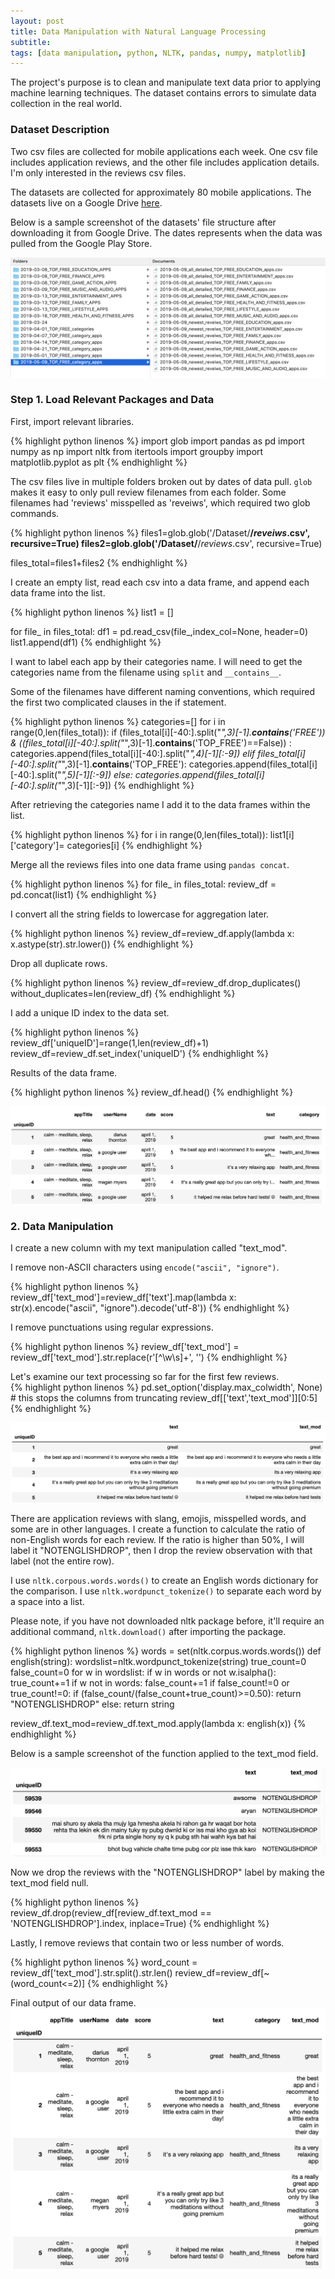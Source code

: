 ```yaml
---
layout: post
title: Data Manipulation with Natural Language Processing
subtitle:
tags: [data manipulation, python, NLTK, pandas, numpy, matplotlib]
---
```


The project's purpose is to clean and manipulate text data prior to applying machine learning techniques. The dataset contains errors to simulate data collection in the real world.   

### Dataset Description
Two csv files are collected for mobile applications each week. One csv file includes application reviews, and the other file includes application details.  I'm only interested in the reviews csv files.    

The datasets are collected for approximately 80 mobile applications. The datasets live on a Google Drive [here](https://drive.google.com/drive/folders/1j1YdI5IVaK0PUHmZTMsTpOWXcnm8m2d7?usp=sharing).   

Below is a sample screenshot of the datasets' file structure after downloading it from Google Drive. The dates represents when the data was pulled from the Google Play Store.

![png](/assets/img/data_manipulation/folder_structure.png)  


### Step 1. Load Relevant Packages and Data

First, import relevant libraries.   

{% highlight python linenos %}
import glob
import pandas as pd
import numpy as np
import nltk
from itertools import groupby
import matplotlib.pyplot as plt
{% endhighlight %}

The csv files live in multiple folders broken out by dates of data pull. `glob` makes it easy to only pull review filenames from each folder. Some filenames had 'reviews' misspelled as 'reveiws', which required two glob commands.   

{% highlight python linenos %}
files1=glob.glob('/Dataset/**/*reveiws*.csv', recursive=True)
files2=glob.glob('/Dataset/**/*reviews*.csv', recursive=True)

files_total=files1+files2
{% endhighlight %}

I create an empty list, read each csv into a data frame, and append each data frame into the list.  

{% highlight python linenos %}
list1 = []

for file_ in files_total:
    df1 = pd.read_csv(file_,index_col=None, header=0)
    list1.append(df1)
{% endhighlight %}


I want to label each app by their categories name. I will need to get the categories name from the filename using `split` and `__contains__`.   

Some of the filenames have different naming conventions, which required the first two complicated clauses in the if statement.   

{% highlight python linenos %}
categories=[]
for i in range(0,len(files_total)):
    if (files_total[i][-40:].split("_",3)[-1].__contains__('FREE')) & ((files_total[i][-40:].split("_",3)[-1].__contains__('TOP_FREE')==False)) :
        categories.append(files_total[i][-40:].split("_",4)[-1][:-9])
    elif files_total[i][-40:].split("_",3)[-1].__contains__('TOP_FREE'):
        categories.append(files_total[i][-40:].split("_",5)[-1][:-9])
    else:
        categories.append(files_total[i][-40:].split("_",3)[-1][:-9])
{% endhighlight %}

After retrieving the categories name I add it to the data frames within the list.   

{% highlight python linenos %}
for i in range(0,len(files_total)):
    list1[i]['category']= categories[i]
{% endhighlight %}

Merge all the reviews files into one data frame using `pandas concat`.   

{% highlight python linenos %}
for file_ in files_total:
    review_df = pd.concat(list1)
{% endhighlight %}

I convert all the string fields to lowercase for aggregation later.   

{% highlight python linenos %}
review_df=review_df.apply(lambda x: x.astype(str).str.lower())
{% endhighlight %}

Drop all duplicate rows.   

{% highlight python linenos %}
review_df=review_df.drop_duplicates()
without_duplicates=len(review_df)
{% endhighlight %}

I add a unique ID index to the data set.   

{% highlight python linenos %}
review_df['uniqueID']=range(1,len(review_df)+1)
review_df=review_df.set_index('uniqueID')
{% endhighlight %}

Results of the data frame.   

{% highlight python linenos %}
review_df.head()
{% endhighlight %}

![png](/assets/img/data_manipulation/head_1.png)

### 2. Data Manipulation
I create a new column with my text manipulation called "text_mod".    

I remove non-ASCII characters using `encode("ascii", "ignore")`.

{% highlight python linenos %}
review_df['text_mod']=review_df['text'].map(lambda x: str(x).encode("ascii", "ignore").decode('utf-8'))
{% endhighlight %}

I remove punctuations using regular expressions.   

{% highlight python linenos %}
review_df['text_mod'] = review_df['text_mod'].str.replace(r'[^\w\s]+', '')
{% endhighlight %}

Let's examine our text processing so far for the first few reviews.    
{% highlight python linenos %}
pd.set_option('display.max_colwidth', None) # this stops the columns from truncating
review_df[['text','text_mod']][0:5]
{% endhighlight %}

![png](/assets/img/data_manipulation/head_2.png)   

There are application reviews with slang, emojis, misspelled words, and some are in other languages. I create a function to calculate the ratio of non-English words for each review. If the ratio is higher than 50%, I will label it "NOTENGLISHDROP", then I drop the review observation with that label (not the entire row).   

I use `nltk.corpous.words.words()` to create an English words dictionary for the comparison. I use `nltk.wordpunct_tokenize()` to separate each word by a space into a list.

Please note, if you have not downloaded nltk package before, it'll require an additional command, `nltk.download()` after importing the package.   

{% highlight python linenos %}
words = set(nltk.corpus.words.words())
def english(string):
    wordslist=nltk.wordpunct_tokenize(string)
    true_count=0
    false_count=0
    for w in wordslist:
        if w in words or not w.isalpha():
            true_count+=1
        if w not in words:
            false_count+=1
    if false_count!=0 or true_count!=0:
        if (false_count/(false_count+true_count)>=0.50):
            return "NOTENGLISHDROP"
        else:
            return string

review_df.text_mod=review_df.text_mod.apply(lambda x: english(x))
{% endhighlight %}

Below is a sample screenshot of the function applied to the text_mod field.      

![png](/assets/img/data_manipulation/head_3.png)   

Now we drop the reviews with the "NOTENGLISHDROP" label by making the text_mod field null.

{% highlight python linenos %}
review_df.drop(review_df[review_df.text_mod == 'NOTENGLISHDROP'].index, inplace=True)
{% endhighlight %}

Lastly, I remove reviews that contain two or less number of words.   

{% highlight python linenos %}
word_count = review_df['text_mod'].str.split().str.len()
review_df=review_df[~(word_count<=2)]
{% endhighlight %}

Final output of our data frame.
![png](/assets/img/data_manipulation/head_4.png)
